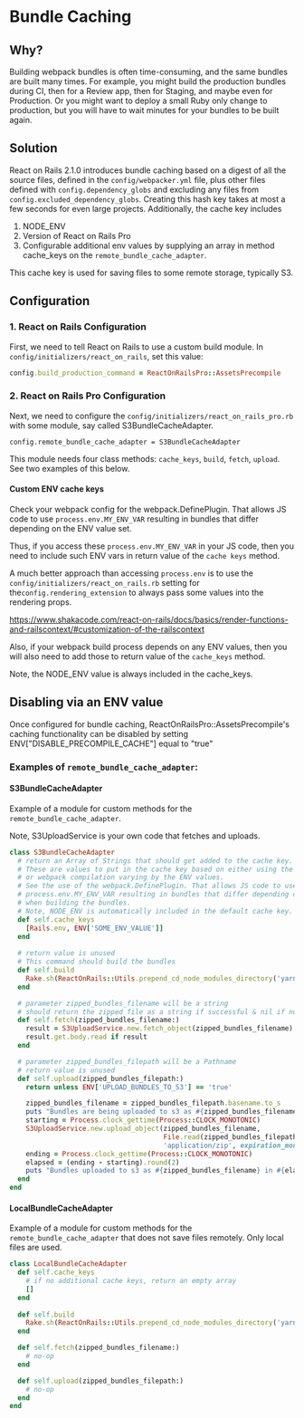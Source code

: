 # Bundle Caching

## Why?
Building webpack bundles is often time-consuming, and the same bundles are built many times.
For example, you might build the production bundles during CI, then for a Review app, then
for Staging, and maybe even for Production. Or you might want to deploy a small Ruby only
change to production, but you will have to wait minutes for your bundles to be built again.

## Solution
React on Rails 2.1.0 introduces bundle caching based on a digest of all the source files, defined
in the `config/webpacker.yml` file, plus other files defined with `config.dependency_globs` and
excluding any files from `config.excluded_dependency_globs`. Creating this hash key takes at most a
few seconds for even large projects. Additionally, the cache key includes 
1. NODE_ENV
2. Version of React on Rails Pro
3. Configurable additional env values by supplying an array in method cache_keys on the `remote_bundle_cache_adapter`.

This cache key is used for saving files to some remote storage, typically S3.

## Configuration

### 1. React on Rails Configuration
First, we need to tell React on Rails to use a custom build module. In
`config/initializers/react_on_rails`, set this value:

```ruby
config.build_production_command = ReactOnRailsPro::AssetsPrecompile
```

### 2. React on Rails Pro Configuration
Next, we need to configure the `config/initializers/react_on_rails_pro.rb` with some module,
say called S3BundleCacheAdapter.

```
config.remote_bundle_cache_adapter = S3BundleCacheAdapter
```

This module needs four class methods: `cache_keys`, `build`, `fetch`, `upload`. See two examples of this below.

#### Custom ENV cache keys
Check your webpack config for the webpack.DefinePlugin. That allows JS code to use
`process.env.MY_ENV_VAR` resulting in bundles that differ depending on the ENV value set.

Thus, if you access these `process.env.MY_ENV_VAR` in your JS code, then you need to include such
ENV vars in return value of the `cache keys` method.

A much better approach than accessing `process.env` is to use the
`config/initializers/react_on_rails.rb` setting for the`config.rendering_extension` to always
pass some values into the rendering props.

https://www.shakacode.com/react-on-rails/docs/basics/render-functions-and-railscontext/#customization-of-the-railscontext

Also, if your webpack build process depends on any ENV values, then you will also need to add those
to return value of the `cache_keys` method.

Note, the NODE_ENV value is always included in the cache_keys.

## Disabling via an ENV value
Once configured for bundle caching, ReactOnRailsPro::AssetsPrecompile's caching functionality
can be disabled by setting ENV["DISABLE_PRECOMPILE_CACHE"] equal to "true"

### Examples of `remote_bundle_cache_adapter`:

#### S3BundleCacheAdapter
Example of a module for custom methods for the `remote_bundle_cache_adapter`.

Note, S3UploadService is your own code that fetches and uploads.

```ruby
class S3BundleCacheAdapter
  # return an Array of Strings that should get added to the cache key.
  # These are values to put in the cache key based on either using the webpack.DefinePlugin
  # or webpack compilation varying by the ENV values.
  # See the use of the webpack.DefinePlugin. That allows JS code to use
  # process.env.MY_ENV_VAR resulting in bundles that differ depending on the ENV value set
  # when building the bundles.
  # Note, NODE_ENV is automatically included in the default cache key.
  def self.cache_keys
    [Rails.env, ENV['SOME_ENV_VALUE']]
  end
  
  # return value is unused
  # This command should build the bundles
  def self.build
    Rake.sh(ReactOnRails::Utils.prepend_cd_node_modules_directory('yarn start build.prod').to_s)
  end

  # parameter zipped_bundles_filename will be a string
  # should return the zipped file as a string if successful & nil if not
  def self.fetch(zipped_bundles_filename:)
    result = S3UploadService.new.fetch_object(zipped_bundles_filename)
    result.get.body.read if result
  end

  # parameter zipped_bundles_filepath will be a Pathname
  # return value is unused
  def self.upload(zipped_bundles_filepath:)
    return unless ENV['UPLOAD_BUNDLES_TO_S3'] == 'true'

    zipped_bundles_filename = zipped_bundles_filepath.basename.to_s
    puts "Bundles are being uploaded to s3 as #{zipped_bundles_filename}"
    starting = Process.clock_gettime(Process::CLOCK_MONOTONIC)
    S3UploadService.new.upload_object(zipped_bundles_filename,
                                      File.read(zipped_bundles_filepath, mode: 'rb'),
                                      'application/zip', expiration_months: 12)
    ending = Process.clock_gettime(Process::CLOCK_MONOTONIC)
    elapsed = (ending - starting).round(2)
    puts "Bundles uploaded to s3 as #{zipped_bundles_filename} in #{elapsed} seconds"
  end
end
```

#### LocalBundleCacheAdapter
Example of a module for custom methods for the `remote_bundle_cache_adapter` that does not save files
remotely. Only local files are used.

```ruby
class LocalBundleCacheAdapter
  def self.cache_keys
    # if no additional cache keys, return an empty array
    []
  end
  
  def self.build
    Rake.sh(ReactOnRails::Utils.prepend_cd_node_modules_directory('yarn start build.prod').to_s)
  end

  def self.fetch(zipped_bundles_filename:)
    # no-op
  end

  def self.upload(zipped_bundles_filepath:)
    # no-op
  end
end
```
